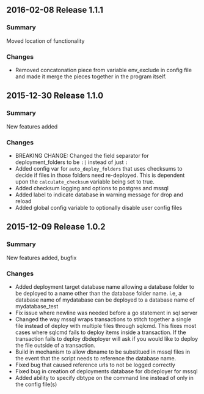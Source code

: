 ## 2016-02-08 Release 1.1.1
### Summary
Moved location of functionality

### Changes
  - Removed concatonation piece from variable env_exclude in config file and made it merge the pieces together in the program itself.


## 2015-12-30 Release 1.1.0
### Summary
New features added

### Changes
  - BREAKING CHANGE: Changed the field separator for deployment_folders to be `:|` instead of just `:`
  - Added config var for `auto_deploy_folders` that uses checksums to decide if files in those folders need re-deployed. This is dependent upon the `calculate_checksum` variable being set to true.
  - Added checksum logging and options to postgres and mssql
  - Added label to indicate database in warning message for drop and reload
  - Added global config variable to optionally disable user config files


## 2015-12-09 Release 1.0.2
### Summary
New features added, bugfix

### Changes
  - Added deployment target database name allowing a database folder to be deployed to a name other than the database folder name. i.e, a database name of mydatabase can be deployed to a database name of mydatabase_test
  - Fix issue where newline was needed before a go statement in sql server
  - Changed the way mssql wraps transactions to stitch together a single file instead of deploy with multiple files through sqlcmd. This fixes most cases where sqlcmd fails to deploy items inside a transaction. If the transaction fails to deploy dbdeployer will ask if you would like to deploy the file outside of a transaction.
  - Build in mechanism to allow dbname to be substitued in mssql files in the event that the script needs to reference the database name.
  - Fixed bug that caused reference urls to not be logged correctly
  - Fixed bug in creation of deployments database for dbdeployer for mssql
  - Added ability to specify dbtype on the command line instead of only in the config file(s)

